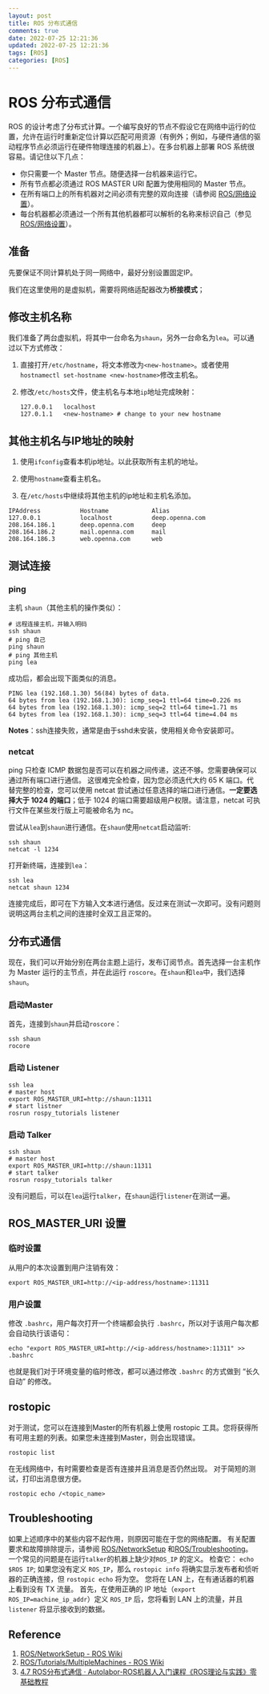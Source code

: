 ```yaml
---
layout: post
title: ROS 分布式通信
comments: true
date: 2022-07-25 12:21:36
updated: 2022-07-25 12:21:36
tags: [ROS]
categories: [ROS]
---
```


# ROS 分布式通信

ROS 的设计考虑了分布式计算。一个编写良好的节点不假设它在网络中运行的位置，允许在运行时重新定位计算以匹配可用资源（有例外；例如，与硬件通信的驱动程序节点必须运行在硬件物理连接的机器上）。在多台机器上部署 ROS 系统很容易。请记住以下几点：

- 你只需要一个 Master 节点。随便选择一台机器来运行它。
- 所有节点都必须通过 ROS MASTER URI 配置为使用相同的 Master 节点。
- 在所有端口上的所有机器对之间必须有完整的双向连接（请参阅 [ROS/网络设置](http://wiki.ros.org/ROS/NetworkSetup)）。
- 每台机器都必须通过一个所有其他机器都可以解析的名称来标识自己（参见  [ROS/网络设置](http://wiki.ros.org/ROS/NetworkSetup)）。

## 准备

先要保证不同计算机处于同一网络中，最好分别设置固定IP。

我们在这里使用的是虚拟机，需要将网络适配器改为**桥接模式**；

## 修改主机名称

我们准备了两台虚拟机，将其中一台命名为`shaun`，另外一台命名为`lea`。可以通过以下方式修改：

1. 直接打开`/etc/hostname`，将文本修改为`<new-hostname>`。或者使用`hostnamectl set-hostname <new-hostname>`修改主机名。

2. 修改`/etc/hosts`文件，使主机名与本地`ip`地址完成映射：

   ```
   127.0.0.1   localhost
   127.0.1.1   <new-hostname> # change to your new hostname
   ```

## 其他主机名与IP地址的映射

1. 使用`ifconfig`查看本机ip地址。以此获取所有主机的地址。
2. 使用`hostname`查看主机名。

3. 在`/etc/hosts`中继续将其他主机的ip地址和主机名添加。

```
IPAddress     		Hostname    		Alias
127.0.0.1			localhost	 	 	deep.openna.com
208.164.186.1		deep.openna.com		deep
208.164.186.2		mail.openna.com		mail
208.164.186.3		web.openna.com		web
```

## 测试连接

### ping

主机 `shaun`（其他主机的操作类似）：

```
# 远程连接主机，并输入明码
ssh shaun
# ping 自己
ping shaun
# ping 其他主机
ping lea
```

成功后，都会出现下面类似的消息。

```
PING lea (192.168.1.30) 56(84) bytes of data.
64 bytes from lea (192.168.1.30): icmp_seq=1 ttl=64 time=0.226 ms
64 bytes from lea (192.168.1.30): icmp_seq=2 ttl=64 time=1.71 ms
64 bytes from lea (192.168.1.30): icmp_seq=3 ttl=64 time=4.04 ms
```

**Notes**：ssh连接失败，通常是由于sshd未安装，使用相关命令安装即可。

### netcat

ping 只检查 ICMP 数据包是否可以在机器之间传递，这还不够。您需要确保可以通过所有端口进行通信。
这很难完全检查，因为您必须迭代大约 65 K 端口。代替完整的检查，您可以使用 netcat 尝试通过任意选择的端口进行通信。**一定要选择大于 1024 的端口**；低于 1024 的端口需要超级用户权限。请注意，netcat 可执行文件在某些发行版上可能被命名为 nc。

尝试从`lea`到`shaun`进行通信。在`shaun`使用`netcat`启动监听:

```
ssh shaun
netcat -l 1234
```

打开新终端，连接到`lea`：

```
ssh lea
netcat shaun 1234
```

连接完成后，即可在下方输入文本进行通信。反过来在测试一次即可。没有问题则说明这两台主机之间的连接时全双工且正常的。

## 分布式通信

现在，我们可以开始分别在两台主题上运行，发布订阅节点。首先选择一台主机作为 Master 运行的主节点，并在此运行 `roscore`。在`shaun`和`lea`中，我们选择`shaun`。

### 启动Master

首先，连接到`shaun`并启动`roscore`：

```
ssh shaun
rocore
```

### 启动 Listener

```
ssh lea
# master host 
export ROS_MASTER_URI=http://shaun:11311
# start listner
rosrun rospy_tutorials listener
```

### 启动 Talker

```
ssh shaun
# master host 
export ROS_MASTER_URI=http://shaun:11311
# start talker
rosrun rospy_tutorials talker
```

没有问题后，可以在`lea`运行`talker`，在`shaun`运行`listener`在测试一遍。

## ROS_MASTER_URI 设置

### 临时设置

从用户的本次设置到用户注销有效：

```shell
export ROS_MASTER_URI=http://<ip-address/hostname>:11311
```

### 用户设置

修改 `.bashrc`，用户每次打开一个终端都会执行 `.bashrc`，所以对于该用户每次都会自动执行该语句：

```shell
echo "export ROS_MASTER_URI=http://<ip-address/hostname>:11311" >> .bashrc
```

也就是我们对于环境变量的临时修改，都可以通过修改 `.bashrc` 的方式做到 “长久自动” 的修改。

## rostopic

对于测试，您可以在连接到Master的所有机器上使用 rostopic 工具。您将获得所有可用主题的列表。如果您未连接到Master，则会出现错误。

```
rostopic list
```

在无线网络中，有时需要检查是否有连接并且消息是否仍然出现。
对于简短的测试，打印出消息很方便。

```
rostopic echo /<topic_name>
```

## Troubleshooting

如果上述顺序中的某些内容不起作用，则原因可能在于您的网络配置。
有关配置要求和故障排除提示，请参阅 [ROS/NetworkSetup](http://wiki.ros.org/ROS/NetworkSetup) 和[ROS/Troubleshooting](http://wiki.ros.org/ROS/Troubleshooting)。
一个常见的问题是在运行`talker`的机器上缺少对`ROS_IP` 的定义。
检查它： `echo $ROS IP`;
如果您没有定义 `ROS_IP`，那么 `rostopic info` 将确实显示发布者和侦听器的正确连接，但 `rostopic echo` 将为空。
您将在 LAN 上，在有通话器的机器上看到没有 TX 流量。
首先，在使用正确的 IP 地址（`export ROS_IP=machine_ip_addr`）定义 `ROS_IP` 后，您将看到 LAN 上的流量，并且 `listener` 将显示接收到的数据。

## Reference 

1. [ROS/NetworkSetup - ROS Wiki](http://wiki.ros.org/ROS/NetworkSetup)
1. [ROS/Tutorials/MultipleMachines - ROS Wiki](http://wiki.ros.org/ROS/Tutorials/MultipleMachines)
1. [4.7 ROS分布式通信 · Autolabor-ROS机器人入门课程《ROS理论与实践》零基础教程](http://www.autolabor.com.cn/book/ROSTutorials/5/44-rosfen-bu-shi-tong-xin.html)
